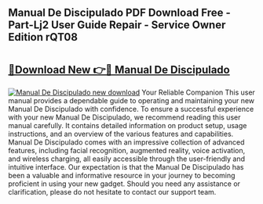 ## Manual De Discipulado PDF Download Free - Part-Lj2 User Guide Repair - Service Owner Edition rQT08

# <h2><a href="http://cf2994.oget.top/?id=Manual+De+Discipulado">🔗Download New 👉🔴 Manual De Discipulado</a></h2>

[![Manual De Discipulado new download](https://i.imgur.com/5g1atiW.png)](http://cf2994.oget.top/?id=Manual+De+Discipulado)
Your Reliable Companion This user manual provides a dependable guide to operating and maintaining your new Manual De Discipulado with confidence. To ensure a successful experience with your new Manual De Discipulado, we recommend reading this user manual carefully. It contains detailed information on product setup, usage instructions, and an overview of the various features and capabilities. Manual De Discipulado comes with an impressive collection of advanced features, including facial recognition, augmented reality, voice activation, and wireless charging, all easily accessible through the user-friendly and intuitive interface. Our expectation is that the Manual De Discipulado has been a valuable and informative resource in your journey to becoming proficient in using your new gadget. Should you need any assistance or clarification, please do not hesitate to contact our support team.
